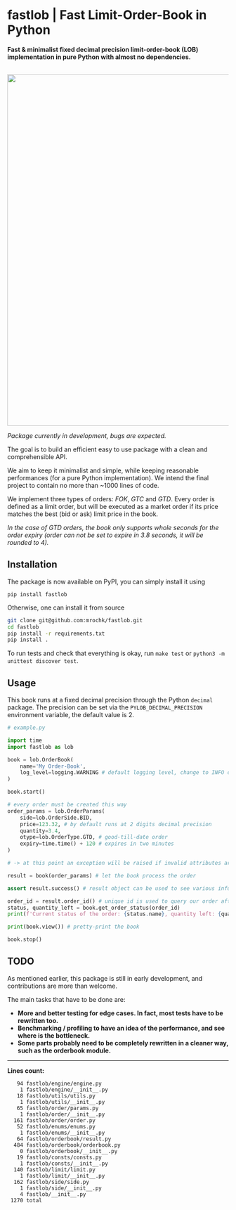 # fastlob | Fast Limit-Order-Book in Python
**Fast &amp; minimalist fixed decimal precision limit-order-book (LOB) implementation in pure Python with almost no dependencies.**

<br>

<img src="https://github.com/mrochk/pylob/raw/main/logo.png" width=800>

*Package currently in development, bugs are expected.*

The goal is to build an efficient easy to use package with a clean and comprehensible API. 

We aim to keep it minimalist and simple, while keeping reasonable performances (for a pure Python implementation). We intend the final project to contain no more than ~1000 lines of code.

We implement three types of orders: *FOK*, *GTC* and *GTD*. Every order is defined as a limit order, but will be executed as a market order if its price matches the best (bid or ask) limit price in the book.

*In the case of GTD orders, the book only supports whole seconds for the order expiry (order can not be set to expire in 3.8 seconds, it will be rounded to 4).*

## Installation

The package is now available on PyPI, you can simply install it using
```
pip install fastlob
```

Otherwise, one can install it from source
```bash
git clone git@github.com:mrochk/fastlob.git
cd fastlob
pip install -r requirements.txt
pip install .
```

To run tests and check that everything is okay, run `make test` or `python3 -m unittest discover test`.

## Usage

This book runs at a fixed decimal precision through the Python `decimal` package. The precision can be set via the `PYLOB_DECIMAL_PRECISION` environment variable, the default value is 2.

```python
# example.py

import time
import fastlob as lob

book = lob.OrderBook(
    name='My Order-Book',
    log_level=logging.WARNING # default logging level, change to INFO or WARNING to increase or reduce
)

book.start()

# every order must be created this way 
order_params = lob.OrderParams(
    side=lob.OrderSide.BID,
    price=123.32, # by default runs at 2 digits decimal precision
    quantity=3.4,
    otype=lob.OrderType.GTD, # good-till-date order
    expiry=time.time() + 120 # expires in two minutes
)

# -> at this point an exception will be raised if invalid attributes are provided

result = book(order_params) # let the book process the order

assert result.success() # result object can be used to see various infos about the order execution

order_id = result.order_id() # unique id is used to query our order after it's been placed
status, quantity_left = book.get_order_status(order_id)
print(f'Current status of the order: {status.name}, quantity left: {quantity_left}.\n')

print(book.view()) # pretty-print the book

book.stop()
```

## TODO

As mentioned earlier, this package is still in early development, and contributions are more than welcome.

The main tasks that have to be done are:
- **More and better testing for edge cases. In fact, most tests have to be rewritten too.**
- **Benchmarking / profiling to have an idea of the performance, and see where is the bottleneck.**
- **Some parts probably need to be completely rewritten in a cleaner way, such as the orderbook module.**


***

**Lines count:**
```
   94 fastlob/engine/engine.py
    1 fastlob/engine/__init__.py
   18 fastlob/utils/utils.py
    1 fastlob/utils/__init__.py
   65 fastlob/order/params.py
    1 fastlob/order/__init__.py
  161 fastlob/order/order.py
   52 fastlob/enums/enums.py
    1 fastlob/enums/__init__.py
   64 fastlob/orderbook/result.py
  484 fastlob/orderbook/orderbook.py
    0 fastlob/orderbook/__init__.py
   19 fastlob/consts/consts.py
    1 fastlob/consts/__init__.py
  140 fastlob/limit/limit.py
    1 fastlob/limit/__init__.py
  162 fastlob/side/side.py
    1 fastlob/side/__init__.py
    4 fastlob/__init__.py
 1270 total
```

